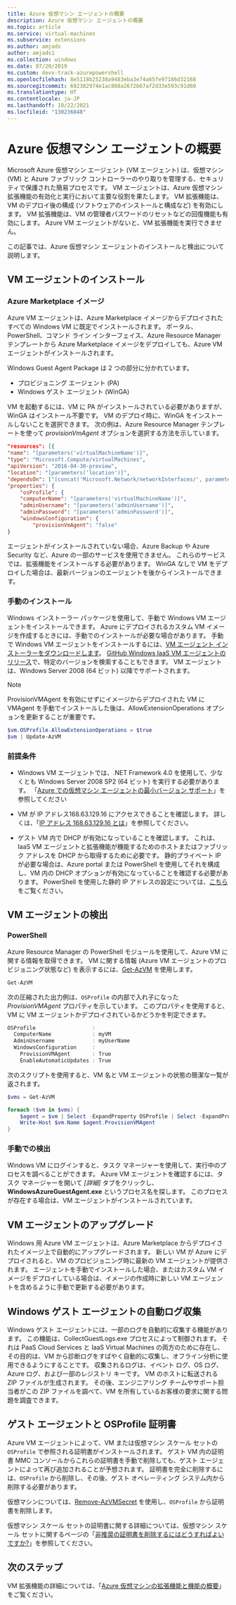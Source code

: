 ```yaml
---
title: Azure 仮想マシン エージェントの概要
description: Azure 仮想マシン エージェントの概要
ms.topic: article
ms.service: virtual-machines
ms.subservice: extensions
ms.author: amjads
author: amjads1
ms.collection: windows
ms.date: 07/20/2019
ms.custom: devx-track-azurepowershell
ms.openlocfilehash: 8e5118b25238a9483eba3e74a65fe97186d32168
ms.sourcegitcommit: 692382974e1ac868a2672b67af2d33e593c91d60
ms.translationtype: HT
ms.contentlocale: ja-JP
ms.lasthandoff: 10/22/2021
ms.locfileid: "130236848"
---
```

# <a name="azure-virtual-machine-agent-overview"></a>Azure 仮想マシン エージェントの概要
Microsoft Azure 仮想マシン エージェント (VM エージェント) は、仮想マシン (VM) と Azure ファブリック コントローラーのやり取りを管理する、セキュリティで保護された簡易プロセスです。 VM エージェントは、Azure 仮想マシン拡張機能の有効化と実行において主要な役割を果たします。 VM 拡張機能は、VM のデプロイ後の構成 (ソフトウェアのインストールと構成など) を有効にします。 VM 拡張機能は、VM の管理者パスワードのリセットなどの回復機能も有効にします。 Azure VM エージェントがないと、VM 拡張機能を実行できません。

この記事では、Azure 仮想マシン エージェントのインストールと検出について説明します。

## <a name="install-the-vm-agent"></a>VM エージェントのインストール

### <a name="azure-marketplace-image"></a>Azure Marketplace イメージ

Azure VM エージェントは、Azure Marketplace イメージからデプロイされたすべての Windows VM に既定でインストールされます。 ポータル、PowerShell、コマンド ライン インターフェイス、Azure Resource Manager テンプレートから Azure Marketplace イメージをデプロイしても、Azure VM エージェントがインストールされます。

Windows Guest Agent Package は 2 つの部分に分かれています。

- プロビジョニング エージェント (PA)
- Windows ゲスト エージェント (WinGA)

VM を起動するには、VM に PA がインストールされている必要がありますが、WinGA はインストール不要です。 VM のデプロイ時に、WinGA をインストールしないことを選択できます。 次の例は、Azure Resource Manager テンプレートを使って *provisionVmAgent* オプションを選択する方法を示しています。

```json
"resources": [{
"name": "[parameters('virtualMachineName')]",
"type": "Microsoft.Compute/virtualMachines",
"apiVersion": "2016-04-30-preview",
"location": "[parameters('location')]",
"dependsOn": ["[concat('Microsoft.Network/networkInterfaces/', parameters('networkInterfaceName'))]"],
"properties": {
    "osProfile": {
    "computerName": "[parameters('virtualMachineName')]",
    "adminUsername": "[parameters('adminUsername')]",
    "adminPassword": "[parameters('adminPassword')]",
    "windowsConfiguration": {
        "provisionVmAgent": "false"
}
```

エージェントがインストールされていない場合、Azure Backup や Azure Security など、Azure の一部のサービスを使用できません。 これらのサービスでは、拡張機能をインストールする必要があります。 WinGA なしで VM をデプロイした場合は、最新バージョンのエージェントを後からインストールできます。

### <a name="manual-installation"></a>手動のインストール
Windows インストーラー パッケージを使用して、手動で Windows VM エージェントをインストールできます。 Azure にデプロイされるカスタム VM イメージを作成するときには、手動でのインストールが必要な場合があります。 手動で Windows VM エージェントをインストールするには、[VM エージェント インストーラーをダウンロードします](https://go.microsoft.com/fwlink/?LinkID=394789)。 [GitHub Windows IaaS VM エージェントのリリース](https://github.com/Azure/WindowsVMAgent/releases)で、特定のバージョンを検索することもできます。 VM エージェントは、Windows Server 2008 (64 ビット) 以降でサポートされます。

> [!NOTE]
> ProvisionVMAgent を有効にせずにイメージからデプロイされた VM に VMAgent を手動でインストールした後は、AllowExtensionOperations オプションを更新することが重要です。

```powershell
$vm.OSProfile.AllowExtensionOperations = $true
$vm | Update-AzVM
```

### <a name="prerequisites"></a>前提条件

- Windows VM エージェントでは、.NET Framework 4.0 を使用して、少なくとも Windows Server 2008 SP2 (64 ビット) を実行する必要があります。 「[Azure での仮想マシン エージェントの最小バージョン サポート](https://support.microsoft.com/help/4049215/extensions-and-virtual-machine-agent-minimum-version-support)」を参照してください

- VM が IP アドレス168.63.129.16 にアクセスできることを確認します。 詳しくは、「[IP アドレス 168.63.129.16 とは](../../virtual-network/what-is-ip-address-168-63-129-16.md)」を参照してください。

- ゲスト VM 内で DHCP が有効になっていることを確認します。 これは、IaaS VM エージェントと拡張機能が機能するためのホストまたはファブリック アドレスを DHCP から取得するために必要です。 静的プライベート IP が必要な場合は、Azure portal または PowerShell を使用してそれを構成し、VM 内の DHCP オプションが有効になっていることを確認する必要があります。 PowerShell を使用した静的 IP アドレスの設定については、[こちら](../../virtual-network/ip-services/virtual-networks-static-private-ip-arm-ps.md)をご覧ください。


## <a name="detect-the-vm-agent"></a>VM エージェントの検出

### <a name="powershell"></a>PowerShell

Azure Resource Manager の PowerShell モジュールを使用して、Azure VM に関する情報を取得できます。 VM に関する情報 (Azure VM エージェントのプロビジョニング状態など) を表示するには、[Get-AzVM](/powershell/module/az.compute/get-azvm) を使用します。

```powershell
Get-AzVM
```

次の圧縮された出力例は、`OSProfile` の内部で入れ子になった *ProvisionVMAgent* プロパティを示しています。 このプロパティを使用すると、VM に VM エージェントかデプロイされているかどうかを判定できます。

```powershell
OSProfile                  :
  ComputerName             : myVM
  AdminUsername            : myUserName
  WindowsConfiguration     :
    ProvisionVMAgent       : True
    EnableAutomaticUpdates : True
```

次のスクリプトを使用すると、VM 名と VM エージェントの状態の簡潔な一覧が返されます。

```powershell
$vms = Get-AzVM

foreach ($vm in $vms) {
    $agent = $vm | Select -ExpandProperty OSProfile | Select -ExpandProperty Windowsconfiguration | Select ProvisionVMAgent
    Write-Host $vm.Name $agent.ProvisionVMAgent
}
```

### <a name="manual-detection"></a>手動での検出

Windows VM にログインすると、タスク マネージャーを使用して、実行中のプロセスを調べることができます。 Azure VM エージェントを確認するには、タスク マネージャーを開いて *[詳細]* タブをクリックし、**WindowsAzureGuestAgent.exe** というプロセス名を探します。 このプロセスが存在する場合は、VM エージェントがインストールされています。


## <a name="upgrade-the-vm-agent"></a>VM エージェントのアップグレード
Windows 用 Azure VM エージェントは、Azure Marketplace からデプロイされたイメージ上で自動的にアップグレードされます。 新しい VM が Azure にデプロイされると、VM のプロビジョニング時に最新の VM エージェントが提供されます。 エージェントを手動でインストールした場合、またはカスタム VM イメージをデプロイしている場合は、イメージの作成時に新しい VM エージェントを含めるように手動で更新する必要があります。

## <a name="windows-guest-agent-automatic-logs-collection"></a>Windows ゲスト エージェントの自動ログ収集
Windows ゲスト エージェントには、一部のログを自動的に収集する機能があります。 この機能は、CollectGuestLogs.exe プロセスによって制御されます。 それは PaaS Cloud Services と IaaS Virtual Machines の両方のために存在し、その目的は、VM から診断ログをすばやく自動的に収集し、オフライン分析に使用できるようにすることです。 収集されるログは、イベント ログ、OS ログ、Azure ログ、および一部のレジストリ キーです。 VM のホストに転送される ZIP ファイルが生成されます。 その後、エンジニアリング チームやサポート担当者がこの ZIP ファイルを調べて、VM を所有しているお客様の要求に関する問題を調査できます。

## <a name="guest-agent-and-osprofile-certificates"></a>ゲスト エージェントと OSProfile 証明書
Azure VM エージェントによって、VM または仮想マシン スケール セットの `OSProfile` で参照される証明書がインストールされます。 ゲスト VM 内の証明書 MMC コンソールからこれらの証明書を手動で削除しても、ゲスト エージェントによって再び追加されることが予想されます。
証明書を完全に削除するには、`OSProfile` から削除し、その後、ゲスト オペレーティング システム内から削除する必要があります。

仮想マシンについては、[Remove-AzVMSecret]() を使用し、`OSProfile` から証明書を削除します。

仮想マシン スケール セットの証明書に関する詳細については、仮想マシン スケール セットに関するページの「[非推奨の証明書を削除するにはどうすればよいですか?](../../virtual-machine-scale-sets/virtual-machine-scale-sets-faq.yml#how-do-i-remove-deprecated-certificates-)」を参照してください。


## <a name="next-steps"></a>次のステップ
VM 拡張機能の詳細については、「[Azure 仮想マシンの拡張機能と機能の概要](overview.md)」をご覧ください。
